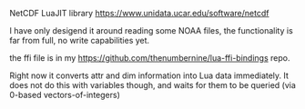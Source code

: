 NetCDF LuaJIT library
https://www.unidata.ucar.edu/software/netcdf

I have only desigend it around reading some NOAA files,
the functionality is far from full, no write capabilities yet.

the ffi file is in my https://github.com/thenumbernine/lua-ffi-bindings repo.

Right now it converts attr and dim information into Lua data immediately.
It does not do this with variables though, and waits for them to be queried (via 0-based vectors-of-integers)
